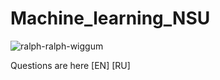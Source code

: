 # Machine_learning_NSU

![ralph-ralph-wiggum](https://github.com/benmasud/Machine_learning_NSU/assets/69720999/1cbc184e-7f22-448a-b045-c2804fe0af6e)

<a  style="text-decoration:none" href = https://github.com/benmasud/Machine_learning_NSU/tree/main/Lab%20work%20sheet > Questions are here [EN] [RU] </a>
